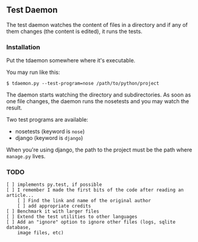 ## Test Daemon

The test daemon watches the content of files in a directory and if any of them
changes (the content is edited), it runs the tests.

### Installation

Put the tdaemon somewhere where it's executable.

You may run like this:

    $ tdaemon.py --test-program=nose /path/to/python/project

The daemon starts watching the directory and subdirectories. As soon as one file
changes, the daemon runs the nosetests and you may watch the result.

Two test programs are available:

* nosetests (keyword is `nose`)
* django (keyword is `django`)

When you're using django, the path to the project must be the path where
`manage.py` lives.

### TODO

    [ ] implements py.test, if possible
    [ ] I remember I made the first bits of the code after reading an article...
        [ ] Find the link and name of the original author
        [ ] add appropriate credits
    [ ] Benchmark it with larger files
    [ ] Extend the test utilities to other languages
    [ ] Add an "ignore" option to ignore other files (logs, sqlite database,
        image files, etc)
